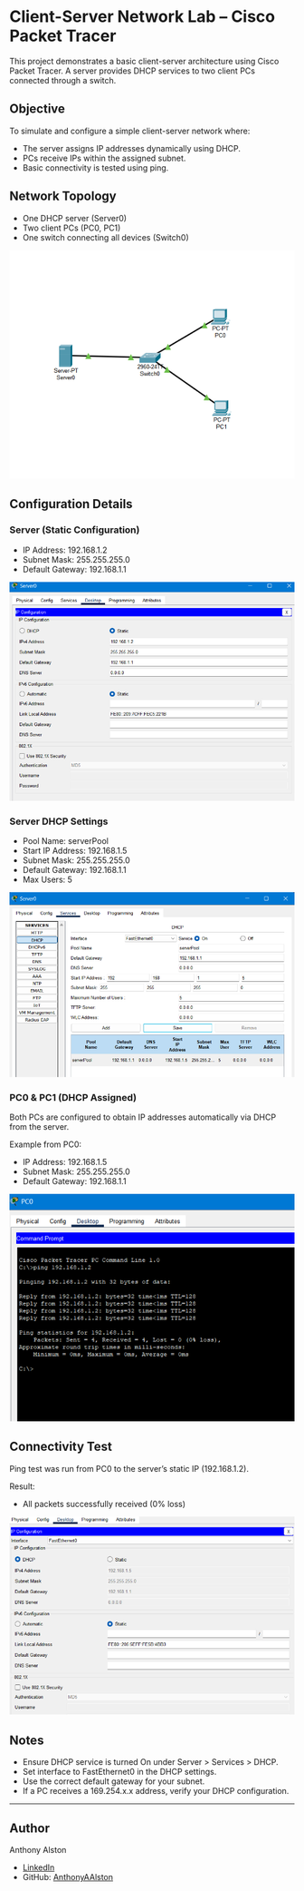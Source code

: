 # Client-Server Network Lab – Cisco Packet Tracer

This project demonstrates a basic client-server architecture using Cisco Packet Tracer. A server provides DHCP services to two client PCs connected through a switch.

## Objective

To simulate and configure a simple client-server network where:
- The server assigns IP addresses dynamically using DHCP.
- PCs receive IPs within the assigned subnet.
- Basic connectivity is tested using ping.

## Network Topology

- One DHCP server (Server0)
- Two client PCs (PC0, PC1)
- One switch connecting all devices (Switch0)

![Network Topology](pk1.png)

## Configuration Details

### Server (Static Configuration)
- IP Address: 192.168.1.2
- Subnet Mask: 255.255.255.0
- Default Gateway: 192.168.1.1

![Server IP Setup](pk2.png)

### Server DHCP Settings
- Pool Name: serverPool
- Start IP Address: 192.168.1.5
- Subnet Mask: 255.255.255.0
- Default Gateway: 192.168.1.1
- Max Users: 5

![DHCP Config](pk3.png)

### PC0 & PC1 (DHCP Assigned)

Both PCs are configured to obtain IP addresses automatically via DHCP from the server.

Example from PC0:
- IP Address: 192.168.1.5
- Subnet Mask: 255.255.255.0
- Default Gateway: 192.168.1.1

![PC IP](pk6.png)

## Connectivity Test

Ping test was run from PC0 to the server’s static IP (192.168.1.2).

Result:
- All packets successfully received (0% loss)

![Ping Result](pk5.png)

## Notes

- Ensure DHCP service is turned On under Server > Services > DHCP.
- Set interface to FastEthernet0 in the DHCP settings.
- Use the correct default gateway for your subnet.
- If a PC receives a 169.254.x.x address, verify your DHCP configuration.

---

## Author

Anthony Alston  
- [LinkedIn](linkedin.com/in/anthonyaalston/)  
- GitHub: [AnthonyAAlston](https://github.com/AnthonyAAlston)
